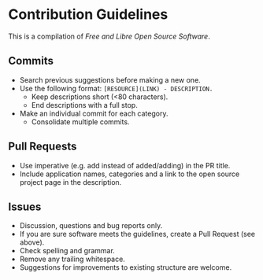 # Contribution Guidelines

This is a compilation of *Free and Libre Open Source Software*.

## Commits

* Search previous suggestions before making a new one.
* Use the following format: `[RESOURCE](LINK) - DESCRIPTION.`
  * Keep descriptions short (<80 characters).
  * End descriptions with a full stop.
* Make an individual commit for each category.
  * Consolidate multiple commits.

## Pull Requests

* Use imperative (e.g. add instead of added/adding) in the PR title.
* Include application names, categories and a link to the open source project page in the description.

## Issues

* Discussion, questions and bug reports only.
* If you are sure software meets the guidelines, create a Pull Request (see above).
* Check spelling and grammar.
* Remove any trailing whitespace.
* Suggestions for improvements to existing structure are welcome.
